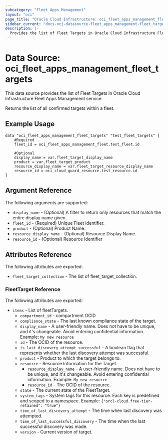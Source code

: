 ```yaml
---
subcategory: "Fleet Apps Management"
layout: "oci"
page_title: "Oracle Cloud Infrastructure: oci_fleet_apps_management_fleet_targets"
sidebar_current: "docs-oci-datasource-fleet_apps_management-fleet_targets"
description: |-
  Provides the list of Fleet Targets in Oracle Cloud Infrastructure Fleet Apps Management service
---
```


# Data Source: oci_fleet_apps_management_fleet_targets
This data source provides the list of Fleet Targets in Oracle Cloud Infrastructure Fleet Apps Management service.

Returns the list of all confirmed targets within a fleet.


## Example Usage

```hcl
data "oci_fleet_apps_management_fleet_targets" "test_fleet_targets" {
	#Required
	fleet_id = oci_fleet_apps_management_fleet.test_fleet.id

	#Optional
	display_name = var.fleet_target_display_name
	product = var.fleet_target_product
	resource_display_name = var.fleet_target_resource_display_name
	resource_id = oci_cloud_guard_resource.test_resource.id
}
```

## Argument Reference

The following arguments are supported:

* `display_name` - (Optional) A filter to return only resources that match the entire display name given.
* `fleet_id` - (Required) Unique Fleet identifier.
* `product` - (Optional) Product Name.
* `resource_display_name` - (Optional) Resource Display Name.
* `resource_id` - (Optional) Resource Identifier


## Attributes Reference

The following attributes are exported:

* `fleet_target_collection` - The list of fleet_target_collection.

### FleetTarget Reference

The following attributes are exported:

* `items` - List of fleetTargets.
	* `compartment_id` - compartment OCID
	* `compliance_state` - The last known compliance state of the target.
	* `display_name` - A user-friendly name. Does not have to be unique, and it's changeable. Avoid entering confidential information.  Example: `My new resource` 
	* `id` - The OCID of the resource.
	* `is_last_discovery_attempt_successful` - A boolean flag that represents whether the last discovery attempt was successful.
	* `product` - Product to which the target belongs to.
	* `resource` - Resource Information for the Target.
		* `resource_display_name` - A user-friendly name. Does not have to be unique, and it's changeable. Avoid entering confidential information.  Example: `My new resource` 
		* `resource_id` - The OCID of the resource.
	* `state` - The current state of the FleetTarget.
	* `system_tags` - System tags for this resource. Each key is predefined and scoped to a namespace. Example: `{"orcl-cloud.free-tier-retained": "true"}` 
	* `time_of_last_discovery_attempt` - The time when last discovery was attempted.
	* `time_of_last_successful_discovery` - The time when the last successful discovery was made.
	* `version` - Current version of target.

